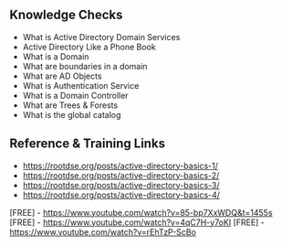 ## Knowledge Checks
- What is Active Directory Domain Services
- Active Directory Like a Phone Book
- What is a Domain
- What are boundaries in a domain 
- What are AD Objects 
- What is Authentication Service
- What is a Domain Controller
- What are Trees & Forests
- What is the global catalog 


## Reference & Training Links 
- https://rootdse.org/posts/active-directory-basics-1/
- https://rootdse.org/posts/active-directory-basics-2/
- https://rootdse.org/posts/active-directory-basics-3/
- https://rootdse.org/posts/active-directory-basics-4/



[FREE] - https://www.youtube.com/watch?v=85-bp7XxWDQ&t=1455s
[FREE] - https://www.youtube.com/watch?v=4qC7H-y7oKI
[FREE] - https://www.youtube.com/watch?v=rEhTzP-ScBo
